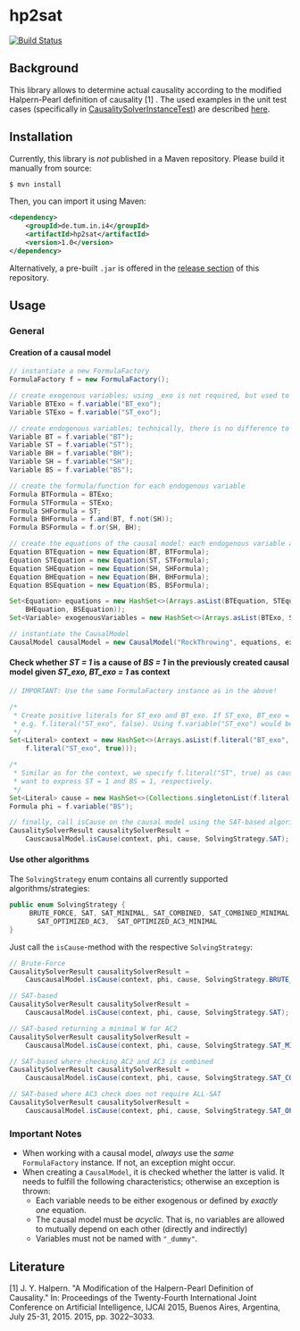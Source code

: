 # hp2sat

[![Build Status](https://travis-ci.org/anonymous-submission-dev/HP2SAT.svg?branch=master)](https://travis-ci.org/anonymous-submission-dev/HP2SAT)

## Background
This library allows to determine actual causality according to the modified Halpern-Pearl definition of causality [1]
. The used examples in the unit test cases (specifically in [CausalitySolverInstanceTest](
./src/test/java/de/tum/in/i4/hp2sat/causality/CausalitySolverInstanceTest.java)) are described [here](./doc/evaluated-models.pdf).

## Installation

Currently, this library is _not_ published in a Maven repository. Please build it manually from source: 

```bash
$ mvn install
```
Then, you can import it using Maven:
```xml
<dependency>
    <groupId>de.tum.in.i4</groupId>
    <artifactId>hp2sat</artifactId>
    <version>1.0</version>
</dependency>
```

Alternatively, a pre-built ```.jar``` is offered in the [release section](https://github.com/anonymous-submission-dev/HP2SAT/releases) of this repository.

## Usage

### General

#### Creation of a causal model
```java
// instantiate a new FormulaFactory
FormulaFactory f = new FormulaFactory();

// create exogenous variables; using _exo is not required, but used to distinguish them
Variable BTExo = f.variable("BT_exo");
Variable STExo = f.variable("ST_exo");

// create endogenous variables; technically, there is no difference to exogenous ones
Variable BT = f.variable("BT");
Variable ST = f.variable("ST");
Variable BH = f.variable("BH");
Variable SH = f.variable("SH");
Variable BS = f.variable("BS");

// create the formula/function for each endogenous variable
Formula BTFormula = BTExo;
Formula STFormula = STExo;
Formula SHFormula = ST;
Formula BHFormula = f.and(BT, f.not(SH));
Formula BSFormula = f.or(SH, BH);

// create the equations of the causal model: each endogenous variable and its formula form an equation
Equation BTEquation = new Equation(BT, BTFormula);
Equation STEquation = new Equation(ST, STFormula);
Equation SHEquation = new Equation(SH, SHFormula);
Equation BHEquation = new Equation(BH, BHFormula);
Equation BSEquation = new Equation(BS, BSFormula);

Set<Equation> equations = new HashSet<>(Arrays.asList(BTEquation, STEquation, SHEquation,
    BHEquation, BSEquation));
Set<Variable> exogenousVariables = new HashSet<>(Arrays.asList(BTExo, STExo));

// instantiate the CausalModel
CausalModel causalModel = new CausalModel("RockThrowing", equations, exogenousVariables, f);
```

#### Check whether *ST = 1* is a cause of *BS = 1* in the previously created causal model given *ST_exo, BT_exo = 1* as context
```java
// IMPORTANT: Use the same FormulaFactory instance as in the above!

/*
 * Create positive literals for ST_exo and BT_exo. If ST_exo, BT_exo = 0, we would create negative ones,
 * e.g. f.literal("ST_exo", false). Using f.variable("ST_exo") would be a shortcut for f.literal("ST_exo", true)
 */
Set<Literal> context = new HashSet<>(Arrays.asList(f.literal("BT_exo", true),
    f.literal("ST_exo", true)));

/*
 * Similar as for the context, we specify f.literal("ST", true) as cause and f.variable("BS") as phi, as we 
 * want to express ST = 1 and BS = 1, respectively.
 */
Set<Literal> cause = new HashSet<>(Collections.singletonList(f.literal("ST", true)));
Formula phi = f.variable("BS");

// finally, call isCause on the causal model using the SAT-based algorithm
CausalitySolverResult causalitySolverResult =
    CauscausalModel.isCause(context, phi, cause, SolvingStrategy.SAT);
```

#### Use other algorithms

The ```SolvingStrategy``` enum contains all currently supported algorithms/strategies:
```java
public enum SolvingStrategy {
     BRUTE_FORCE, SAT, SAT_MINIMAL, SAT_COMBINED, SAT_COMBINED_MINIMAL, 
       SAT_OPTIMIZED_AC3,  SAT_OPTIMIZED_AC3_MINIMAL
}
```

Just call the ```isCause```-method with the respective ```SolvingStrategy```:
```java
// Brute-Force
CausalitySolverResult causalitySolverResult =
    CauscausalModel.isCause(context, phi, cause, SolvingStrategy.BRUTE_FORCE);

// SAT-based
CausalitySolverResult causalitySolverResult =
    CauscausalModel.isCause(context, phi, cause, SolvingStrategy.SAT);

// SAT-based returning a minimal W for AC2
CausalitySolverResult causalitySolverResult =
    CauscausalModel.isCause(context, phi, cause, SolvingStrategy.SAT_MINIMAL);

// SAT-based where checking AC2 and AC3 is combined
CausalitySolverResult causalitySolverResult =
    CauscausalModel.isCause(context, phi, cause, SolvingStrategy.SAT_COMBINED);

// SAT-based where AC3 check does not require ALL-SAT
CausalitySolverResult causalitySolverResult =
    CauscausalModel.isCause(context, phi, cause, SolvingStrategy.SAT_OPTIMIZED_AC3);
```

### Important Notes

- When working with a causal model, *always* use the *same* `FormulaFactory` instance. If not, an exception might occur.
- When creating a `CausalModel`, it is checked whether the latter is valid. It needs to fulfill the following 
characteristics; otherwise an exception is thrown:
    - Each variable needs to be either exogenous or defined by *exactly one* equation.
    - The causal model must be *acyclic*. That is, no variables are allowed to mutually depend on each other 
    (directly and indirectly)
    - Variables must not be named with `"_dummy"`.
    
## Literature

[1] J. Y. Halpern. "A Modification of the Halpern-Pearl Definition of Causality." In: Proceedings of the Twenty-Fourth International Joint Conference on Artificial Intelligence, IJCAI 2015, Buenos Aires, Argentina, July 25-31, 2015. 2015, pp. 3022–3033.